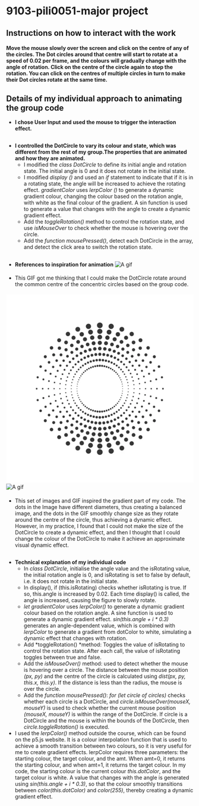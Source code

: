 # 9103-pili0051-major project
## Instructions on how to interact with the work
#### Move the mouse slowly over the screen and click on the centre of any of the circles. The Dot circles around that centre will start to rotate at a speed of 0.02 per frame, and the colours will gradually change with the angle of rotation. Click on the centre of the circle again to stop the rotation. You can click on the centres of multiple circles in turn to make their Dot circles rotate at the same time.
##  
## Details of my individual approach to animating the group code
- **I chose User Input and used the mouse to trigger the interaction effect.**
##
- **I controlled the DotCircle to vary its colour and state, which was different from the rest of my group.The properties that are animated and how they are animated.**
  - I modified the *class DotCircle* to define its initial angle and rotation state. The initial angle is 0 and it does not rotate in the initial state.
  - I modified *display ()* and used an *if* statement to indicate that if it is in a rotating state, the angle will be increased to achieve the rotating effect. *gradientColor* uses *lerpColor ()* to generate a dynamic gradient colour, changing the colour based on the rotation angle, with white as the final colour of the gradient. A sin function is used to generate a value that changes with the angle to create a dynamic gradient effect.
  - Add the *toggleRotation()* method to control the rotation state, and use *isMouseOver* to check whether the mouse is hovering over the circle.
  - Add the *function mousePressed()*, detect each DotCircle in the array, and detect the click area to switch the rotation state.
##
- **References to inspiration for animation**
![A gif](References/References(1).gif)
#### 
  - This GIF got me thinking that I could make the DotCircle rotate around the common centre of the concentric circles based on the group code.
#### 
![An image](References/References(2).jpg)
![A gif](References/References(3).gif)
#### 
  - This set of images and GIF inspired the gradient part of my code. The dots in the Image have different diameters, thus creating a balanced image, and the dots in the GIF smoothly change size as they rotate around the centre of the circle, thus achieving a dynamic effect. However, in my practice, I found that I could not make the size of the DotCircle to create a dynamic effect, and then I thought that I could change the colour of the DotCircle to make it achieve an approximate visual dynamic effect.
##
- **Technical explanation of my individual code**
  - In *class DotCircle*, initialise the angle value and the isRotating value, the initial rotation angle is 0, and isRotating is set to false by default, i.e. it does not rotate in the initial state.
  - In display(), if (this.isRotating) checks whether isRotating is true. If so, this.angle is increased by 0.02. Each time display() is called, the angle is increased, causing the figure to slowly rotate.
  - *let gradientColor* uses *lerpColor()* to generate a dynamic gradient colour based on the rotation angle. A sine function is used to generate a dynamic gradient effect. *sin(this.angle + i * 0.3)* generates an angle-dependent value, which is combined with *lerpColor* to generate a gradient from dotColor to white, simulating a dynamic effect that changes with rotation.
  - Add *toggleRotation() *method: Toggles the value of isRotating to control the rotation state. After each call, the value of isRotating toggles between true and false.
  - Add the *isMouseOver()* method: used to detect whether the mouse is hovering over a circle. The distance between the mouse position *(px, py)* and the centre of the circle is calculated using *dist(px, py, this.x, this.y)*. If the distance is less than the radius, the mouse is over the circle.
  - Add the *function mousePressed()*: *for (let circle of circles)* checks whether each circle is a DotCircle, and *circle.isMouseOver(mouseX, mouseY)* is used to check whether the current mouse position *(mouseX, mouseY)* is within the range of the DotCircle. If circle is a DotCircle and the mouse is within the bounds of the DotCircle, then *circle.toggleRotation()* is executed.
- I used the *lerpColor()* method outside the course, which can be found on the p5.js website. It is a colour interpolation function that is used to achieve a smooth transition between two colours, so it is very useful for me to create gradient effects. lerpColor requires three parameters: the starting colour, the target colour, and the amt. When amt=0, it returns the starting colour, and when amt=1, it returns the target colour. In my code, the starting colour is the current colour *this.dotColor*, and the target colour is white. A value that changes with the angle is generated using *sin(this.angle + i * 0.3)*, so that the colour smoothly transitions between *color(this.dotColor)* and *color(255)*, thereby creating a dynamic gradient effect.

 
